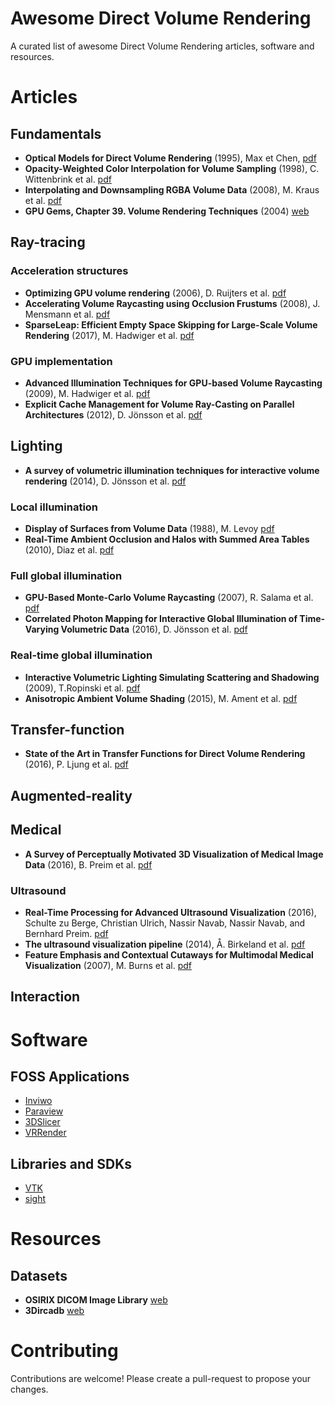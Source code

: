 # Awesome Direct Volume Rendering

A curated list of awesome Direct Volume Rendering articles, software and resources.


# Articles

## Fundamentals

- **Optical Models for Direct Volume Rendering** (1995), Max et Chen, [pdf](http://www.cs.utah.edu/~jmk/sigg_crs_02/course_42/reprints/max_tvcg95_paper.pdf)
- **Opacity-Weighted Color Interpolation for Volume Sampling** (1998), C. Wittenbrink et al. [pdf](http://www.hpl.hp.com/techreports/97/HPL-97-31R2.pdf)
- **Interpolating and Downsampling RGBA Volume Data** (2008), M. Kraus et al. [pdf](http://citeseerx.ist.psu.edu/viewdoc/download?doi=10.1.1.219.4239&rep=rep1&type=pdf)
- **GPU Gems, Chapter 39. Volume Rendering Techniques** (2004) [web](https://developer.download.nvidia.com/books/HTML/gpugems/gpugems_ch39.html)

## Ray-tracing

### Acceleration structures

- **Optimizing GPU volume rendering** (2006), D. Ruijters et al. [pdf](https://lirias.kuleuven.be/retrieve/60944)
- **Accelerating Volume Raycasting using Occlusion Frustums** (2008), J. Mensmann et al. [pdf](http://scivis.itn.liu.se/publications/2008/MRH08a/OcclusionFrustums.pdf)
- **SparseLeap: Efficient Empty Space Skipping for Large-Scale Volume Rendering** (2017), M. Hadwiger et al. [pdf](https://repository.kaust.edu.sa/bitstream/handle/10754/625462/08017589.pdf?sequence=1&isAllowed=y)

### GPU implementation

- **Advanced Illumination Techniques for GPU-based Volume Raycasting** (2009), M. Hadwiger et al. [pdf](http://scivis.itn.liu.se/publications/2009/RHRL09/siggraph09-coursenotes.pdf)
- **Explicit Cache Management for Volume Ray-Casting on Parallel Architectures** (2012), D. Jönsson et al. [pdf](https://fileadmin.cs.lth.se/graphics/research/papers/2012/marchingcaches/marchingcaches_final.pdf)

## Lighting

- **A survey of volumetric illumination techniques for interactive volume rendering** (2014), D. Jönsson et al. [pdf](http://read.pudn.com/downloads762/sourcecode/graph/texture_mapping/3027521/Volumetric%20Illumination%20Techniques.pdf)

### Local illumination

- **Display  of  Surfaces  from  Volume  Data** (1988), M. Levoy [pdf](http://www.cs.utah.edu/~jmk/sigg_crs_02/course_42/reprints/levoy_cga88_paper.pdf)
- **Real-Time Ambient Occlusion and Halos with Summed Area Tables** (2010), Diaz et al. [pdf](https://www.cs.upc.edu/~jdiriberri/docs/Diaz10-AOHalos.pdf)

### Full global illumination

- **GPU-Based Monte-Carlo Volume Raycasting** (2007), R. Salama et al. [pdf](https://www.cg.informatik.uni-siegen.de/data/Publications/2007/pg07_RezkSalama.pdf)
- **Correlated Photon Mapping for Interactive Global Illumination of Time-Varying Volumetric Data** (2016), D. Jönsson et al. [pdf](http://scivis.itn.liu.se/publications/2017/JY17/JonssonCorrelatedPhotonMapping.pdf)

### Real-time global illumination

- **Interactive Volumetric Lighting Simulating Scattering and Shadowing** (2009), T.Ropinski et al. [pdf](http://www.diva-portal.org/smash/get/diva2:623420/FULLTEXT01.pdf)
- **Anisotropic Ambient Volume Shading** (2015), M. Ament et al. [pdf](https://cg.ivd.kit.edu/publications/2015/marco/VIS2015-AAVS-Preprint.pdf)

## Transfer-function

- **State of the Art in Transfer Functions for Direct Volume Rendering** (2016), P. Ljung et al. [pdf](https://www.cg.tuwien.ac.at/research/publications/2016/Groeller_2016_P3/Groeller_2016_P3-paper.pdf)

## Augmented-reality

## Medical

- **A Survey of Perceptually Motivated 3D Visualization of Medical Image Data** (2016), B. Preim et al. [pdf](https://hal.inria.fr/hal-01310290/document)

### Ultrasound

- **Real-Time Processing for Advanced Ultrasound Visualization** (2016), Schulte zu Berge, Christian Ulrich, Nassir Navab, Nassir Navab, and Bernhard Preim. [pdf](https://mediatum.ub.tum.de/doc/1285497/file.pdf) 
- **The ultrasound visualization pipeline** (2014), Å. Birkeland et al. [pdf](https://pdfs.semanticscholar.org/b713/ccf2c88e73e951489cc89ecc1381a7e425fd.pdf)
- **Feature Emphasis and Contextual Cutaways for Multimodal Medical Visualization** (2007), M. Burns et al. [pdf](https://gfx.cs.princeton.edu/pubs/Burns_2007_FEA/contextual_cutaways.pdf)

## Interaction

# Software

## FOSS Applications

- [Inviwo](https://inviwo.org/)
- [Paraview](https://www.paraview.org/)
- [3DSlicer](https://www.slicer.org/)
- [VRRender](https://packages.debian.org/sid/main/vrrender)

## Libraries and SDKs

- [VTK](https://www.vtk.org)
- [sight](https://github.com/IRCAD-IHU/sight)

# Resources

## Datasets

- **OSIRIX DICOM Image Library** [web](https://www.osirix-viewer.com/resources/dicom-image-library/)
- **3Dircadb** [web](https://www.ircad.fr/research/3dircadb/)

# Contributing

Contributions are welcome! Please create a pull-request to propose your changes.

